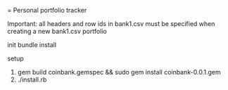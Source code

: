 = Personal portfolio tracker

Important: all headers and row ids in bank1.csv must be specified when creating a new bank1.csv portfolio

init
  bundle install

setup 
  1. gem build coinbank.gemspec && sudo gem install coinbank-0.0.1.gem
  2. ./install.rb
